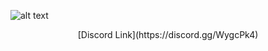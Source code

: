 ![alt text](https://cdn.discordapp.com/attachments/624405523948765184/929258052778086420/highlandslogo2.png)

<p align="center">
[Discord Link](https://discord.gg/WygcPk4)
</p>





